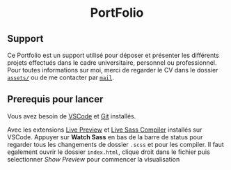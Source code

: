 <h1 align="center"> PortFolio </h1>

## Support

Ce Portfolio est un support utilisé pour déposer et présenter les différents projets effectués dans le cadre universitaire, personnel ou professionnel.
Pour toutes informations sur moi, merci de regarder le CV dans le dossier [`assets/`](./assets/CV.pdf) ou de me contacter par [`mail`](mailto:charlot.noemie72@gmail.com).


## Prerequis pour lancer

Vous avez besoin de [VSCode](https://code.visualstudio.com/) et [Git](https://git-scm.com/) installés.

Avec les extensions [Live Preview](https://marketplace.visualstudio.com/items?itemName=ms-vscode.live-server) et [Live Sass Compiler](https://marketplace.visualstudio.com/items?itemName=glenn2223.live-sass) installés sur VSCode.
Appuyer sur **Watch Sass** en bas de la barre de status pour regarder tous les changements de dossier `.scss` et pour les compiler.
Il faut egalement ouvrir le dossier `index.html`, clique droit dans le fichier puis selectionner  _Show Preview_ pour commencer la visualisation




